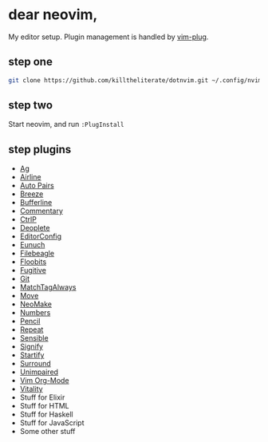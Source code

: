 # dear neovim,

My editor setup. Plugin management is handled by [vim-plug](https://github.com/junegunn/vim-plug).

## step one

```bash
git clone https://github.com/killtheliterate/dotnvim.git ~/.config/nvim
```

## step two

Start neovim, and run `:PlugInstall`

## step plugins

* [Ag](https://github.com/rking/ag.vim)
* [Airline](http://github.com/bling/vim-airline)
* [Auto Pairs](http://github.com/jiangmiao/auto-pairs)
* [Breeze](https://github.com/gcmt/breeze.vim)
* [Bufferline](http://github.com/bling/vim-bufferline)
* [Commentary](http://github.com/tpope/vim-commentary)
* [CtrlP](https://github.com/kien/ctrlp.vim)
* [Deoplete](http://github.com/Shougo/deoplete.nvim)
* [EditorConfig](https://github.com/editorconfig/editorconfig-vim)
* [Eunuch](http://github.com/tpope/vim-eunuch)
* [Filebeagle](http://jeetsukumaran/vim-filebeagle)
* [Floobits](http://github.com/floobits/floobits-neovim)
* [Fugitive](http://github.com/tpope/vim-fugitive)
* [Git](http://github.com/tpope/vim-git)
* [MatchTagAlways](https://github.com/Valloric/MatchTagAlways)
* [Move](http://github.com/matze/vim-move)
* [NeoMake](https://github.com/benekastah/neomake)
* [Numbers](http://github.com/myusuf3/numbers.vim)
* [Pencil](https://github.com/reedes/vim-pencil)
* [Repeat](http://github.com/tpope/vim-repeat)
* [Sensible](http://github.com/tpope/vim-sensible)
* [Signify](http://github.com/mhinz/vim-signify)
* [Startify](https://github.com/mhinz/vim-startify)
* [Surround](http://github.com/tpope/vim-surround)
* [Unimpaired](http://github.com/tpope/vim-unimpaired)
* [Vim Org-Mode](https://github.com/jceb/vim-orgmode)
* [Vitality](http://github.com/sjl/vitality.vim)
* Stuff for Elixir
* Stuff for HTML
* Stuff for Haskell
* Stuff for JavaScript
* Some other stuff
